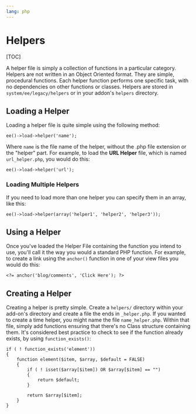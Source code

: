 ```yaml
---
lang: php
---
```


<!--
    This source file is part of the open source project
    ExpressionEngine User Guide (https://github.com/ExpressionEngine/ExpressionEngine-User-Guide)

    @link      https://expressionengine.com/
    @copyright Copyright (c) 2003-2019, EllisLab Corp. (https://ellislab.com)
    @license   https://expressionengine.com/license Licensed under Apache License, Version 2.0
-->

# Helpers

[TOC]

A helper file is simply a collection of functions in a particular category. Helpers are not written in an Object Oriented format. They are simple, procedural functions. Each helper function performs one specific task, with no dependencies on other functions or classes. Helpers are stored in `system/ee/legacy/helpers` or in your addon's `helpers` directory.

## Loading a Helper

Loading a helper file is quite simple using the following method:

    ee()->load->helper('name');

Where `name` is the file name of the helper, without the .php file extension or the "helper" part. For example, to load the **URL Helper** file, which is named `url_helper.php`, you would do this:

    ee()->load->helper('url');

### Loading Multiple Helpers

If you need to load more than one helper you can specify them in an array, like this:

    ee()->load->helper(array('helper1', 'helper2', 'helper3'));

## Using a Helper

Once you've loaded the Helper File containing the function you intend to use, you'll call it the way you would a standard PHP function. For example, to create a link using the `anchor()` function in one of your view files you would do this:

    <?= anchor('blog/comments', 'Click Here'); ?>

## Creating a Helper

Creating a helper is pretty simple. Create a `helpers/` directory within your add-on's directory and create a file the ends in `_helper.php`. If you wanted to create a time helper, you might name the file `name_helper.php`. Within that file, simply add functions ensuring that there's no Class structure containing them. It's considered best practice to check to see if the function already exists, by using `function_exists()`:

    if ( ! function_exists('element'))
    {
        function element($item, $array, $default = FALSE)
        {
            if ( ! isset($array[$item]) OR $array[$item] == "")
            {
                return $default;
            }

            return $array[$item];
        }
    }
